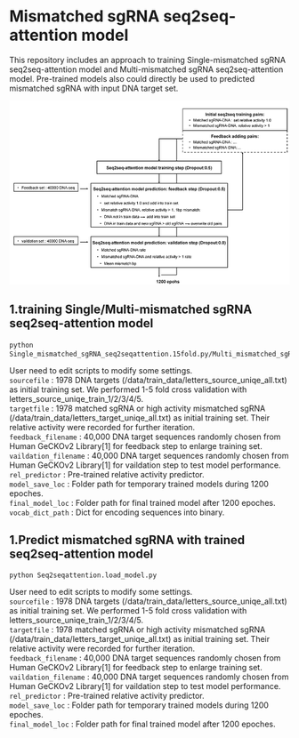 Mismatched sgRNA seq2seq-attention model
================================
This repository includes an approach to training Single-mismatched sgRNA seq2seq-attention model and Multi-mismatched sgRNA seq2seq-attention model. Pre-trained models also could directly be used to predicted mismatched sgRNA with input DNA target set.

![Flow](https://github.com/ew314/sgRNA_seq2seq/blob/main/seq2seq_attention/flow.jpg)

1.training Single/Multi-mismatched sgRNA seq2seq-attention model
--------------

    python Single_mismatched_sgRNA_seq2seqattention.15fold.py/Multi_mismatched_sgRNA_seq2seqattention.py

User need to edit scripts to modify some settings. <br>
`sourcefile` : 1978 DNA targets (/data/train_data/letters_source_uniqe_all.txt) as initial training set. We performed 1-5 fold cross validation with letters_source_uniqe_train_1/2/3/4/5.<br>
`targetfile` : 1978 matched sgRNA or high activity mismatched sgRNA (/data/train_data/letters_target_uniqe_all.txt) as initial training set. Their relative activity were recorded for further iteration.<br>
`feedback_filename`   : 40,000 DNA target sequences randomly chosen from Human GeCKOv2 Library[1] for feedback step to enlarge training set.<br>
`vaildation_filename` : 40,000 DNA target sequences randomly chosen from Human GeCKOv2 Library[1] for vaildation step to test model performance.<br>
`rel_predictor`       : Pre-trained relative activity predictor.<br>
`model_save_loc`      : Folder path for temporary trained models during 1200 epoches.<br>
`final_model_loc`     : Folder path for final trained model after 1200 epoches.<br>
`vocab_dict_path`     : Dict for encoding sequences into binary.<br>  

1.Predict mismatched sgRNA with trained seq2seq-attention model
--------------

    python Seq2seqattention.load_model.py

User need to edit scripts to modify some settings. <br>
`sourcefile` : 1978 DNA targets (/data/train_data/letters_source_uniqe_all.txt) as initial training set. We performed 1-5 fold cross validation with letters_source_uniqe_train_1/2/3/4/5.<br>
`targetfile` : 1978 matched sgRNA or high activity mismatched sgRNA (/data/train_data/letters_target_uniqe_all.txt) as initial training set. Their relative activity were recorded for further iteration.<br>
`feedback_filename`   : 40,000 DNA target sequences randomly chosen from Human GeCKOv2 Library[1] for feedback step to enlarge training set.<br>
`vaildation_filename` : 40,000 DNA target sequences randomly chosen from Human GeCKOv2 Library[1] for vaildation step to test model performance.<br>
`rel_predictor`       : Pre-trained relative activity predictor.<br>
`model_save_loc`      : Folder path for temporary trained models during 1200 epoches.<br>
`final_model_loc`     : Folder path for final trained model after 1200 epoches.<br>
